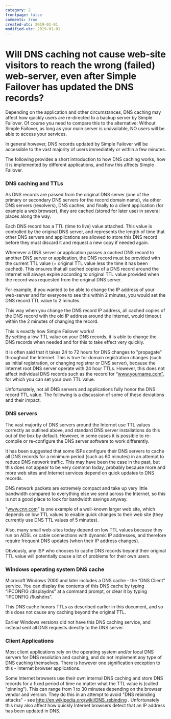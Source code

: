 ```yaml
---
category: 2
frontpage: false
comments: true
created-utc: 2019-01-01
modified-utc: 2019-01-01
---
```

# Will DNS caching not cause web-site visitors to reach the wrong (failed) web-server, even after Simple Failover has updated the DNS records?

Depending on the application and other circumstances, DNS caching may affect how quickly users are re-directed to a backup server by Simple Failover. Of course you need to compare this to the alternative: Without Simple Failover, as long as your main server is unavailable, NO users will be able to access your services.

In general however, DNS records updated by Simple Failover will be accessible to the vast majority of users immediately or within a few minutes.

The following provides a short introduction to how DNS caching works, how it is implemented by different applications, and how this affects Simple Failover.

### DNS caching and TTLs

As DNS records are passed from the original DNS server (one of the primary or secondary DNS servers for the record domain name), via other DNS servers (resolvers), DNS caches, and finally to a client application (for example a web browser), they are cached (stored for later use) in several places along the way.

Each DNS record has a TTL (time to live) value attached. This value is controlled by the original DNS server, and represents the length of time that other DNS servers and applications are allowed to store this DNS record before they must discard it and request a new copy if needed again.

Whenever a DNS server or application passes a cached DNS record to another DNS server or application, the DNS record must be provided with the current TTL value (= original TTL value less the time it has been cached). This ensures that all cached copies of a DNS record around the Internet will always expire according to original TTL value provided when the record was requested from the original DNS server.

For example, if you wanted to be able to change the IP address of your web-server and for everyone to see this within 2 minutes, you would set the DNS record TTL value to 2 minutes.

This way when you change the DNS record IP address, all cached copies of the DNS record with the old IP address around the Internet, would timeout within the 2 minutes of changing the record.

This is exactly how Simple Failover works!  
By setting a low TTL value on your DNS records, it is able to change the DNS records when needed and for this to take effect very quickly.

It is often said that it takes 24 to 72 hours for DNS changes to "propagate" throughout the Internet. This is true for domain registration changes (such as initial registration, or changing registrar or DNS server), because the Internet root DNS server operate with 24 hour TTLs. However, this does not affect individual DNS records such as the record for “www.yourname.com”, for which you can set your own TTL value.

Unfortunately, not all DNS servers and applications fully honor the DNS record TTL value. The following is a discussion of some of these deviations and their impact.

### DNS servers

The vast majority of DNS servers around the Internet use TTL values correctly as outlined above, and standard DNS server installations do this out of the box by default. However, in some cases it is possible to re-compile or re-configure the DNS server software to work differently.

It has been suggested that some ISPs configure their DNS servers to cache all DNS records for a minimum period (such as 60 minutes) in an attempt to reduce DNS network traffic. This may have been the case in the past, but this does not appear to be very common today, probably because more and more web sites and Internet services depend on quick updates to DNS records.

DNS network packets are extremely compact and take up very little bandwidth compared to everything else we send across the Internet, so this is not a good place to look for bandwidth savings anyway.

"www.cnn.com" is one example of a well-known larger web site, which depends on low TTL values to enable quick changes to their web site (they currently use DNS TTL values of 5 minutes).

Also, many small web-sites today depend on low TTL values because they run on ADSL or cable connections with dynamic IP addresses, and therefore require frequent DNS updates (when their IP address changes).

Obviously, any ISP who chooses to cache DNS records beyond their original TTL value will potentially cause a lot of problems for their own users.

### Windows operating system DNS cache

Microsoft Windows 2000 and later includes a DNS cache - the “DNS Client” service. You can display the contents of this DNS cache by typing “IPCONFIG /displaydns” at a command prompt, or clear it by typing “IPCONFIG /flushdns”.

This DNS cache honors TTLs as described earlier in this document, and so this does not cause any caching beyond the original TTL.

Earlier Windows versions did not have this DNS caching service, and instead sent all DNS requests directly to the DNS server.

### Client Applications

Most client applications rely on the operating system and/or local DNS servers for DNS resolution and caching, and do not implement any type of DNS caching themselves. There is however one signification exception to this - Internet browser applications.

Some Internet browsers use their own internal DNS caching and store DNS records for a fixed period of time no matter what the TTL value is (called "pinning"). This can range from 1 to 30 minutes depending on the browser vendor and version. They do this in an attempt to avoid "DNS rebinding attacks" - see <http://en.wikipedia.org/wiki/DNS_rebinding> . Unfortunately this may also affect how quickly Internet browsers detect that an IP address has been updated in DNS.